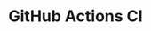 # GitHub Actions CI



































































































































































































































































































































































































































































































































































































































































































































































































































































































































































































































































































































































































































































































































































































































































































































































































































































































































































































































































































































































































































































































